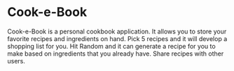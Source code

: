 # Cook-e-Book
Cook-e-Book is a personal cookbook application. It allows you to store your favorite recipes and ingredients on hand. Pick 5 recipes and it will develop a shopping list for you.
Hit Random and it can generate a recipe for you to make based on ingredients that you already have. Share recipes with other users.